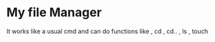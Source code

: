 <h1> My file Manager </h1>

<p>It works like a usual cmd and can do functions like , cd , cd.. , ls , touch</p>
